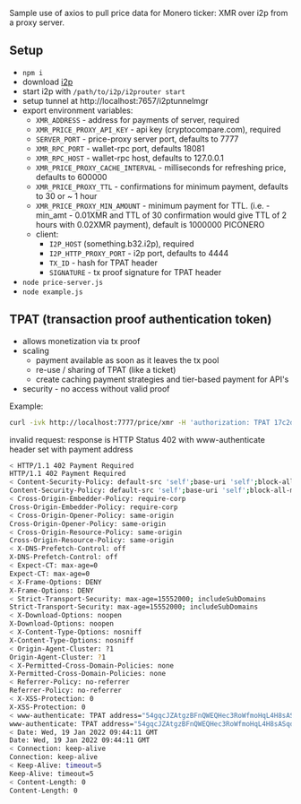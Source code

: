Sample use of axios to pull price data for Monero ticker: XMR
over i2p from a proxy server.

## Setup

* `npm i`
* download [i2p](https://geti2p.net/en/download)
* start i2p with `/path/to/i2p/i2prouter start`
* setup tunnel at http://localhost:7657/i2ptunnelmgr
* export environment variables:
    * `XMR_ADDRESS` - address for payments of server, required
    * `XMR_PRICE_PROXY_API_KEY` - api key (cryptocompare.com), required
    * `SERVER_PORT` - price-proxy server port, defaults to 7777
    * `XMR_RPC_PORT` - wallet-rpc port, defaults 18081
    * `XMR_RPC_HOST` - wallet-rpc host, defaults to 127.0.0.1
    * `XMR_PRICE_PROXY_CACHE_INTERVAL` - milliseconds for refreshing price, defaults to 600000
    * `XMR_PRICE_PROXY_TTL` - confirmations for minimum payment, defaults to 30 or ~ 1 hour
    * `XMR_PRICE_PROXY_MIN_AMOUNT` - minimum payment for TTL. (i.e. - min_amt - 0.01XMR and TTL of 
        30 confirmation would give TTL of 2 hours with 0.02XMR payment), default is 1000000 PICONERO
    * client:
        * `I2P_HOST` (something.b32.i2p), required
        * `I2P_HTTP_PROXY_PORT` - i2p port, defaults to 4444
        * `TX_ID` - hash for TPAT header
        * `SIGNATURE` - tx proof signature for TPAT header
* `node price-server.js`
* `node example.js`

## TPAT (transaction proof authentication token)

* allows monetization via tx proof
* scaling
    * payment available as soon as it leaves the tx pool
    * re-use / sharing of TPAT (like a ticket)
    * create caching payment strategies and tier-based payment for API's
* security - no access without valid proof

Example:

```bash
curl -ivk http://localhost:7777/price/xmr -H 'authorization: TPAT 17c2d5252...:OutProofV2...'
```

invalid request: response is HTTP Status 402 with www-authenticate header set with payment address

```bash
< HTTP/1.1 402 Payment Required
HTTP/1.1 402 Payment Required
< Content-Security-Policy: default-src 'self';base-uri 'self';block-all-mixed-content;font-src 'self' https: data:;form-action 'self';frame-ancestors 'self';img-src 'self' data:;object-src 'none';script-src 'self';script-src-attr 'none';style-src 'self' https: 'unsafe-inline';upgrade-insecure-requests
Content-Security-Policy: default-src 'self';base-uri 'self';block-all-mixed-content;font-src 'self' https: data:;form-action 'self';frame-ancestors 'self';img-src 'self' data:;object-src 'none';script-src 'self';script-src-attr 'none';style-src 'self' https: 'unsafe-inline';upgrade-insecure-requests
< Cross-Origin-Embedder-Policy: require-corp
Cross-Origin-Embedder-Policy: require-corp
< Cross-Origin-Opener-Policy: same-origin
Cross-Origin-Opener-Policy: same-origin
< Cross-Origin-Resource-Policy: same-origin
Cross-Origin-Resource-Policy: same-origin
< X-DNS-Prefetch-Control: off
X-DNS-Prefetch-Control: off
< Expect-CT: max-age=0
Expect-CT: max-age=0
< X-Frame-Options: DENY
X-Frame-Options: DENY
< Strict-Transport-Security: max-age=15552000; includeSubDomains
Strict-Transport-Security: max-age=15552000; includeSubDomains
< X-Download-Options: noopen
X-Download-Options: noopen
< X-Content-Type-Options: nosniff
X-Content-Type-Options: nosniff
< Origin-Agent-Cluster: ?1
Origin-Agent-Cluster: ?1
< X-Permitted-Cross-Domain-Policies: none
X-Permitted-Cross-Domain-Policies: none
< Referrer-Policy: no-referrer
Referrer-Policy: no-referrer
< X-XSS-Protection: 0
X-XSS-Protection: 0
< www-authenticate: TPAT address="54gqcJZAtgzBFnQWEQHec3RoWfmoHqL4H8sASqdQMGshfqdpG1fzT5ddCpz9y4C2MwQkB5GE2o6vUVCGKbokJJa6S6NSatn", min_amt="1000000", ttl="30", hash="", signature=""
www-authenticate: TPAT address="54gqcJZAtgzBFnQWEQHec3RoWfmoHqL4H8sASqdQMGshfqdpG1fzT5ddCpz9y4C2MwQkB5GE2o6vUVCGKbokJJa6S6NSatn", min_amt="1000000", ttl="30", hash="", signature=""
< Date: Wed, 19 Jan 2022 09:44:11 GMT
Date: Wed, 19 Jan 2022 09:44:11 GMT
< Connection: keep-alive
Connection: keep-alive
< Keep-Alive: timeout=5
Keep-Alive: timeout=5
< Content-Length: 0
Content-Length: 0
```
